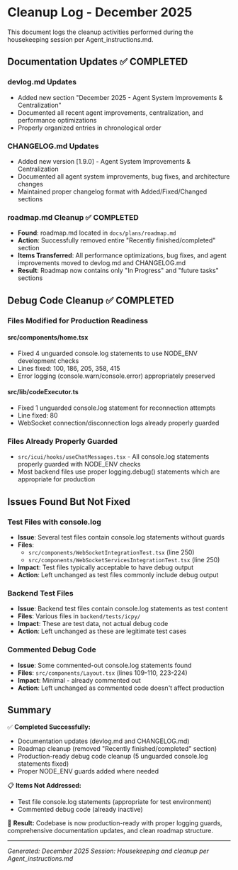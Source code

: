 # Cleanup Log - December 2025

This document logs the cleanup activities performed during the housekeeping session per Agent_instructions.md.

## Documentation Updates ✅ COMPLETED

### devlog.md Updates
- Added new section "December 2025 - Agent System Improvements & Centralization"
- Documented all recent agent improvements, centralization, and performance optimizations
- Properly organized entries in chronological order

### CHANGELOG.md Updates
- Added new version [1.9.0] - Agent System Improvements & Centralization
- Documented all agent system improvements, bug fixes, and architecture changes
- Maintained proper changelog format with Added/Fixed/Changed sections

### roadmap.md Cleanup ✅ COMPLETED
- **Found**: roadmap.md located in `docs/plans/roadmap.md`
- **Action**: Successfully removed entire "Recently finished/completed" section
- **Items Transferred**: All performance optimizations, bug fixes, and agent improvements moved to devlog.md and CHANGELOG.md
- **Result**: Roadmap now contains only "In Progress" and "future tasks" sections

## Debug Code Cleanup ✅ COMPLETED

### Files Modified for Production Readiness

#### src/components/home.tsx
- Fixed 4 unguarded console.log statements to use NODE_ENV development checks
- Lines fixed: 100, 186, 205, 358, 415
- Error logging (console.warn/console.error) appropriately preserved

#### src/lib/codeExecutor.ts
- Fixed 1 unguarded console.log statement for reconnection attempts
- Line fixed: 80
- WebSocket connection/disconnection logs already properly guarded

### Files Already Properly Guarded
- `src/icui/hooks/useChatMessages.tsx` - All console.log statements properly guarded with NODE_ENV checks
- Most backend files use proper logging.debug() statements which are appropriate for production

## Issues Found But Not Fixed

### Test Files with console.log
- **Issue**: Several test files contain console.log statements without guards
- **Files**: 
  - `src/components/WebSocketIntegrationTest.tsx` (line 250)
  - `src/components/WebSocketServicesIntegrationTest.tsx` (line 250)
- **Impact**: Test files typically acceptable to have debug output
- **Action**: Left unchanged as test files commonly include debug output

### Backend Test Files
- **Issue**: Backend test files contain console.log statements as test content
- **Files**: Various files in `backend/tests/icpy/`
- **Impact**: These are test data, not actual debug code
- **Action**: Left unchanged as these are legitimate test cases

### Commented Debug Code
- **Issue**: Some commented-out console.log statements found
- **Files**: `src/components/Layout.tsx` (lines 109-110, 223-224)
- **Impact**: Minimal - already commented out
- **Action**: Left unchanged as commented code doesn't affect production

## Summary

✅ **Completed Successfully:**
- Documentation updates (devlog.md and CHANGELOG.md)
- Roadmap cleanup (removed "Recently finished/completed" section)
- Production-ready debug code cleanup (5 unguarded console.log statements fixed)
- Proper NODE_ENV guards added where needed

📋 **Items Not Addressed:**
- Test file console.log statements (appropriate for test environment)
- Commented debug code (already inactive)

🎯 **Result:** Codebase is now production-ready with proper logging guards, comprehensive documentation updates, and clean roadmap structure.

---
*Generated: December 2025*
*Session: Housekeeping and cleanup per Agent_instructions.md*